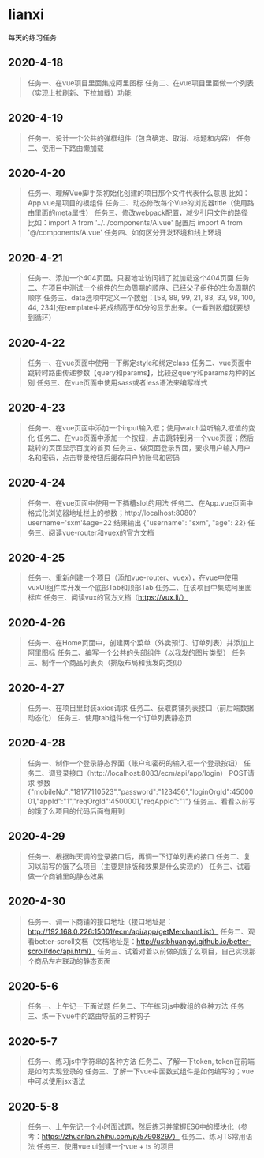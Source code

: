 # lianxi
每天的练习任务


## 2020-4-18
> 任务一、在vue项目里面集成阿里图标
> 任务二、在vue项目里面做一个列表（实现上拉刷新、下拉加载）功能

## 2020-4-19
> 任务一、设计一个公共的弹框组件（包含确定、取消、标题和内容）
> 任务二、使用一下路由懒加载

## 2020-4-20
> 任务一、理解Vue脚手架初始化创建的项目那个文件代表什么意思
比如：App.vue是项目的根组件
> 任务二、动态修改每个Vue的浏览器title（使用路由里面的meta属性）
> 任务三、修改webpack配置，减少引用文件的路径
比如：import A from '../../components/A.vue'  配置后 import A from '@/components/A.vue'
> 任务四、如何区分开发环境和线上环境

## 2020-4-21
> 任务一、添加一个404页面。只要地址访问错了就加载这个404页面
> 任务二、在项目中测试一个组件的生命周期的顺序、已经父子组件的生命周期的顺序
> 任务三、data选项中定义一个数组：[58, 88, 99, 21, 88, 33, 98, 100, 44, 234];在template中把成绩高于60分的显示出来。（一看到数组就要想到循环）

## 2020-4-22
> 任务一、在vue页面中使用一下绑定style和绑定class
> 任务二、vue页面中跳转时路由传递参数【query和params】，比较这query和params两种的区别
> 任务三、在vue页面中使用sass或者less语法来编写样式

## 2020-4-23
> 任务一、在vue页面中添加一个input输入框；使用watch监听输入框值的变化
> 任务二、在vue页面中添加一个按钮，点击跳转到另一个vue页面；然后跳转的页面显示百度的首页
> 任务三、做页面登录界面，要求用户输入用户名和密码，点击登录按钮后缓存用户的账号和密码

## 2020-4-24
> 任务一、在vue页面中使用一下插槽slot的用法
> 任务二、在App.vue页面中格式化浏览器地址栏上的参数；http://localhost:8080?username='sxm'&age=22   结果输出 {"username": "sxm", "age": 22}
> 任务三、阅读vue-router和vuex的官方文档

## 2020-4-25
> 任务一、重新创建一个项目（添加vue-router、vuex），在vue中使用vuxUI组件库开发一个底部Tab和顶部Tab
> 任务二、在该项目中集成阿里图标库
> 任务三、阅读vux的官方文档（https://vux.li/）

## 2020-4-26
> 任务一、在Home页面中，创建两个菜单（外卖预订、订单列表）并添加上阿里图标
> 任务二、编写一个公共的头部组件（以我发的图片类型）
> 任务三、制作一个商品列表页（排版布局和我发的类似）

## 2020-4-27
> 任务一、在项目里封装axios请求
> 任务二、获取商铺列表接口（前后端数据动态化）
> 任务三、使用tab组件做一个订单列表静态页

## 2020-4-28
> 任务一、制作一个登录静态界面（账户和密码的输入框一个登录按钮）
> 任务二、调登录接口（http://localhost:8083/ecm/api/app/login） POST请求  参数{"mobileNo":"18177110523","password":"123456","loginOrgId":4500001,"appId":"1","reqOrgId":4500001,"reqAppId":"1"}
> 任务三、看看以前写的饿了么项目的代码后面有用到

## 2020-4-29
> 任务一、根据昨天调的登录接口后，再调一下订单列表的接口
> 任务二、复习以前写的饿了么项目（主要是排版和效果是什么实现的）
> 任务三、试着做一个商铺里的静态效果

## 2020-4-30
> 任务一、调一下商铺的接口地址（接口地址是：http://192.168.0.226:15001/ecm/api/app/getMerchantList）
> 任务二、观看better-scroll文档（文档地址是：http://ustbhuangyi.github.io/better-scroll/doc/api.html）
> 任务三、试着对着以前做的饿了么项目，自己实现那个商品左右联动的静态页面

## 2020-5-6
> 任务一、上午记一下面试题
> 任务二、下午练习js中数组的各种方法
> 任务三、练一下vue中的路由导航的三种钩子

## 2020-5-7
> 任务一、练习js中字符串的各种方法
> 任务二、了解一下token, token在前端是如何实现登录的
> 任务三、了解一下vue中函数式组件是如何编写的；vue中可以使用jsx语法

## 2020-5-8
> 任务一、上午先记一个小时面试题，然后练习并掌握ES6中的模块化（参考：https://zhuanlan.zhihu.com/p/57908297）
> 任务二、练习TS常用语法
> 任务三、使用vue ui创建一个vue + ts 的项目